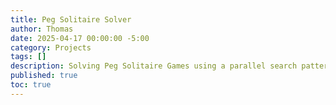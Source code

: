 ```yaml
---
title: Peg Solitaire Solver 
author: Thomas
date: 2025-04-17 00:00:00 -5:00
category: Projects
tags: []
description: Solving Peg Solitaire Games using a parallel search pattern that can use multiple servers to speed up search process.
published: true
toc: true
---
```

